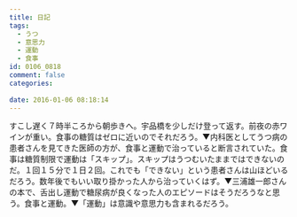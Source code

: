 ```yaml
---
title: 日記
tags:
  - うつ
  - 意思力
  - 運動
  - 食事
id: 0106_0818
comment: false
categories:
   
date: 2016-01-06 08:18:14
---
```


すこし遅く７時半ころから朝歩きへ。宇品橋を少しだけ登って返す。前夜の赤ワインが重い。食事の糖質はゼロに近いのでそれだろう。▼内科医としてうつ病の患者さんを見てきた医師の方が、食事と運動で治っていると断言されていた。食事は糖質制限で運動は「スキップ」。スキップはうつむいたままではできないのだ。１回１５分で１日２回。これでも「できない」という患者さんは山ほどいるだろう。数年後でもいい取り掛かった人から治っていくはず。▼三浦雄一郎さんの本で、舌出し運動で糖尿病が良くなった人のエピソードはそうだろうなと思う。食事と運動。▼「運動」は意識や意思力も含まれるだろう。